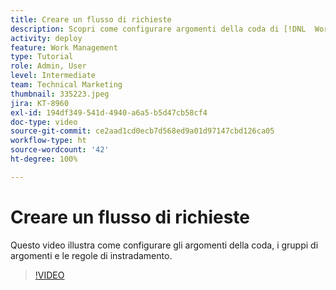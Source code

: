 ```yaml
---
title: Creare un flusso di richieste
description: Scopri come configurare argomenti della coda di [!DNL  Workfront] , gruppi di argomenti e regole di instradamento per gestire le richieste e i lavori in entrata.
activity: deploy
feature: Work Management
type: Tutorial
role: Admin, User
level: Intermediate
team: Technical Marketing
thumbnail: 335223.jpeg
jira: KT-8960
exl-id: 194df349-541d-4940-a6a5-b5d47cb58cf4
doc-type: video
source-git-commit: ce2aad1cd0ecb7d568ed9a01d97147cbd126ca05
workflow-type: ht
source-wordcount: '42'
ht-degree: 100%

---
```


# Creare un flusso di richieste

Questo video illustra come configurare gli argomenti della coda, i gruppi di argomenti e le regole di instradamento.

>[!VIDEO](https://video.tv.adobe.com/v/335223/?quality=12&learn=on)




